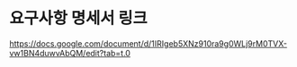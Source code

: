 # 요구사항 명세서 링크
https://docs.google.com/document/d/1IRIgeb5XNz910ra9g0WLj9rM0TVX-vw1BN4duwvAbQM/edit?tab=t.0
